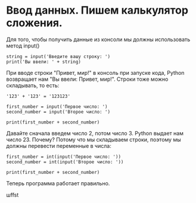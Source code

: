 # Ввод данных. Пишем калькулятор сложения.

Для того, чтобы получить данные из консоли мы должны использовать метод input()

```
string = input('Введите вашу строку: ')
print('Вы ввели: ' + string)
```

При вводе строки "Привет, мир!" в консоль при запуске кода, Python возвращает нам "Вы ввели: Привет, мир!". Строки тоже можно складывать, то есть:

`'123' + '123' = '123123'`

```
first_number = input('Первое число: ')
second_number = input('Второе число: ')

print(first_number + second_number)
```

Давайте сначала введем число 2, потом число 3. Python выдает нам число 23. Почему? Потому что мы складываем строки, поэтому мы должны перевести переменные в числа:

```
first_number = int(input('Первое число: '))
second_number = int(input('Второе число: '))

print(first_number + second_number)
```

Теперь программа работает правильно.&#x20;

шffst
